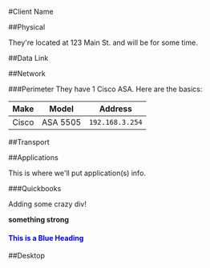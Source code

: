 #Client Name

##Physical

They're located at 123 Main St. and will be for some time.

##Data Link

##Network

###Perimeter
They have 1 Cisco ASA. Here are the basics:

| Make | Model | Address |
|------|-------|---------|
|Cisco |ASA 5505| ```192.168.3.254```|


##Transport

##Applications

This is where we'll put application(s) info.

###Quickbooks

<div><p>Adding some crazy div!</p></div>

<strong>something strong</strong>

<h4 style="color:blue">This is a Blue Heading</h4>

##Desktop
